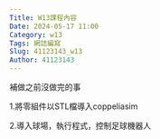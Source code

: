 ```yaml
---
Title: W13課程內容
Date: 2024-05-17 11:00
Category: w13
Tags: 網誌編寫
Slug: 41123143_w13
Author: 41123143
---
```


補做之前沒做完的事

<!-- PELICAN_END_SUMMARY -->
1.將零組件以STL檔導入coppeliasim

2.導入球場，執行程式，控制足球機器人



